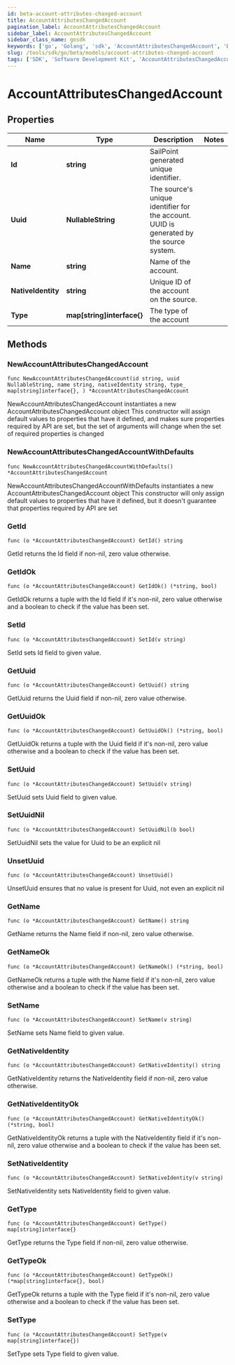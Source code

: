 ```yaml
---
id: beta-account-attributes-changed-account
title: AccountAttributesChangedAccount
pagination_label: AccountAttributesChangedAccount
sidebar_label: AccountAttributesChangedAccount
sidebar_class_name: gosdk
keywords: ['go', 'Golang', 'sdk', 'AccountAttributesChangedAccount', 'BetaAccountAttributesChangedAccount'] 
slug: /tools/sdk/go/beta/models/account-attributes-changed-account
tags: ['SDK', 'Software Development Kit', 'AccountAttributesChangedAccount', 'BetaAccountAttributesChangedAccount']
---
```


# AccountAttributesChangedAccount

## Properties

Name | Type | Description | Notes
------------ | ------------- | ------------- | -------------
**Id** | **string** | SailPoint generated unique identifier. | 
**Uuid** | **NullableString** | The source&#39;s unique identifier for the account. UUID is generated by the source system. | 
**Name** | **string** | Name of the account. | 
**NativeIdentity** | **string** | Unique ID of the account on the source. | 
**Type** | **map[string]interface{}** | The type of the account | 

## Methods

### NewAccountAttributesChangedAccount

`func NewAccountAttributesChangedAccount(id string, uuid NullableString, name string, nativeIdentity string, type_ map[string]interface{}, ) *AccountAttributesChangedAccount`

NewAccountAttributesChangedAccount instantiates a new AccountAttributesChangedAccount object
This constructor will assign default values to properties that have it defined,
and makes sure properties required by API are set, but the set of arguments
will change when the set of required properties is changed

### NewAccountAttributesChangedAccountWithDefaults

`func NewAccountAttributesChangedAccountWithDefaults() *AccountAttributesChangedAccount`

NewAccountAttributesChangedAccountWithDefaults instantiates a new AccountAttributesChangedAccount object
This constructor will only assign default values to properties that have it defined,
but it doesn't guarantee that properties required by API are set

### GetId

`func (o *AccountAttributesChangedAccount) GetId() string`

GetId returns the Id field if non-nil, zero value otherwise.

### GetIdOk

`func (o *AccountAttributesChangedAccount) GetIdOk() (*string, bool)`

GetIdOk returns a tuple with the Id field if it's non-nil, zero value otherwise
and a boolean to check if the value has been set.

### SetId

`func (o *AccountAttributesChangedAccount) SetId(v string)`

SetId sets Id field to given value.


### GetUuid

`func (o *AccountAttributesChangedAccount) GetUuid() string`

GetUuid returns the Uuid field if non-nil, zero value otherwise.

### GetUuidOk

`func (o *AccountAttributesChangedAccount) GetUuidOk() (*string, bool)`

GetUuidOk returns a tuple with the Uuid field if it's non-nil, zero value otherwise
and a boolean to check if the value has been set.

### SetUuid

`func (o *AccountAttributesChangedAccount) SetUuid(v string)`

SetUuid sets Uuid field to given value.


### SetUuidNil

`func (o *AccountAttributesChangedAccount) SetUuidNil(b bool)`

 SetUuidNil sets the value for Uuid to be an explicit nil

### UnsetUuid
`func (o *AccountAttributesChangedAccount) UnsetUuid()`

UnsetUuid ensures that no value is present for Uuid, not even an explicit nil
### GetName

`func (o *AccountAttributesChangedAccount) GetName() string`

GetName returns the Name field if non-nil, zero value otherwise.

### GetNameOk

`func (o *AccountAttributesChangedAccount) GetNameOk() (*string, bool)`

GetNameOk returns a tuple with the Name field if it's non-nil, zero value otherwise
and a boolean to check if the value has been set.

### SetName

`func (o *AccountAttributesChangedAccount) SetName(v string)`

SetName sets Name field to given value.


### GetNativeIdentity

`func (o *AccountAttributesChangedAccount) GetNativeIdentity() string`

GetNativeIdentity returns the NativeIdentity field if non-nil, zero value otherwise.

### GetNativeIdentityOk

`func (o *AccountAttributesChangedAccount) GetNativeIdentityOk() (*string, bool)`

GetNativeIdentityOk returns a tuple with the NativeIdentity field if it's non-nil, zero value otherwise
and a boolean to check if the value has been set.

### SetNativeIdentity

`func (o *AccountAttributesChangedAccount) SetNativeIdentity(v string)`

SetNativeIdentity sets NativeIdentity field to given value.


### GetType

`func (o *AccountAttributesChangedAccount) GetType() map[string]interface{}`

GetType returns the Type field if non-nil, zero value otherwise.

### GetTypeOk

`func (o *AccountAttributesChangedAccount) GetTypeOk() (*map[string]interface{}, bool)`

GetTypeOk returns a tuple with the Type field if it's non-nil, zero value otherwise
and a boolean to check if the value has been set.

### SetType

`func (o *AccountAttributesChangedAccount) SetType(v map[string]interface{})`

SetType sets Type field to given value.



